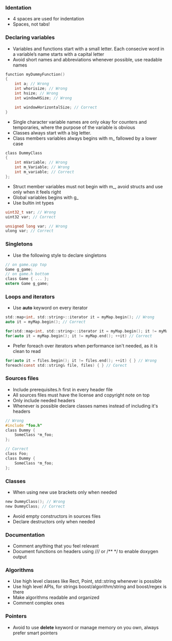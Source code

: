 ### Identation
* 4 spaces are used for indentation
* Spaces, not tabs!

### Declaring variables
* Variables and functions start with a small letter. Each consecive word in a variable’s
name starts with a capital letter
* Avoid short names and abbreviations whenever possible, use readable names

```C
function myDummyFunction()
{
    int a; // Wrong
    int whorisize; // Wrong
    int hsize; // Wrong
    int windowHSize; // Wrong

    int windowHorizontalSize; // Correct
}
```

* Single character variable names are only okay for counters and temporaries, where the purpose of the variable is obvious
* Classes always start with a big letter.
* Class members variables always begins with m_ fallowed by a lower case

```C
class DummyClass
{
    int mVariable; // Wrong
    int m_Variable; // Wrong
    int m_variable; // Correct
};
```

* Struct member variables must not begin with m_, avoid structs and use only when it feels right
* Global variables begins with g_
* Use bultin int types
```C
uint32_t var; // Wrong
uint32 var; // Correct

unsigned long var; // Wrong
ulong var; // Correct
```

### Singletons
* Use the following style to declare singletons
```C
// on game.cpp top
Game g_game;
// on game.h bottom
class Game { ... };
extern Game g_game;
```

### Loops and iterators
* Use **auto** keyword on every iterator
```C
std::map<int, std::string>::iterator it = myMap.begin(); // Wrong
auto it = myMap.begin(); // Correct

for(std::map<int, std::string>::iterator it = myMap.begin(); it != myMap.end(); it++) // Wrong
for(auto it = myMap.begin(); it != myMap.end(); ++it) // Correct
```
* Prefer foreach over iterators when performance isn't needed, as it is clean to read
```C
for(auto it = files.begin(); it != files.end(); ++it) { } // Wrong
foreach(const std::string& file, files) { } // Corect
```

### Sources files
* Include prerequisites.h first in every header file
* All sources files must have the license and copyright note on top
* Only include needed headers
* Whenever is possible declare classes names instead of including it's headers
```C
// Wrong
#include "foo.h"
class Dummy {
    SomeClass *m_foo;
};

// Correct
class Foo;
class Dummy {
    SomeClass *m_foo;
};
```

### Classes
* When using new use brackets only when needed
```C
new DummyClass(); // Wrong
new DummyClass; // Correct
```

* Avoid empty constructors in sources files
* Declare destructors only when needed

### Documentation
* Comment anything that you feel relevant
* Document functions on headers using /// or /** */ to enable doxygen output


### Algorithms
* Use high level classes like Rect, Point, std::string whenever is possible
* Use high level APIs, for strings boost/algorithm/string and boost/regex is there
* Make algorithms readable and organized
* Comment complex ones

### Pointers
* Avoid to use **delete** keyword or manage memory on you own, always prefer smart pointers